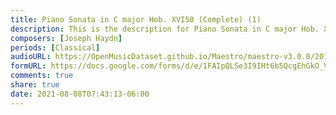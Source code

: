 ```yaml
---
title: Piano Sonata in C major Hob. XVI50 (Complete) (1)
description: This is the description for Piano Sonata in C major Hob. XVI50 (Complete) by Joseph Haydn
composers: [Joseph Haydn]
periods: [Classical]
audioURL: https://OpenMusicDataset.github.io/Maestro/maestro-v3.0.0/2014/MIDI-UNPROCESSED_19-20_R1_2014_MID--AUDIO_20_R1_2014_wav--1.midi
formURL: https://docs.google.com/forms/d/e/1FAIpQLSe3I9IHt6b5QcgEhGkO_Vi6h-fWQyOdfT4a2KrnerrsOg9OVw/viewform
comments: true
share: true
date: 2021-08-08T07:43:13-06:00
---
```

